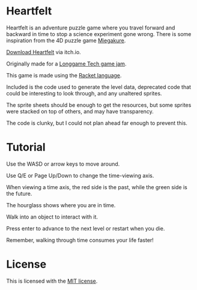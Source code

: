 
# Heartfelt

Heartfelt is an adventure puzzle game where you travel forward and backward in time to stop a science experiment gone wrong. There is some inspiration from the 4D puzzle game [Miegakure](https://miegakure.com/).

[Download Heartfelt](https://skallos.itch.io/heartfelt) via itch.io.

Originally made for a [Longgame Tech game jam](https://longgametech.com).

This game is made using the [Racket language](https://racket-lang.org/).

Included is the code used to generate the level data, deprecated code that could be interesting to look through, and any unaltered sprites.

The sprite sheets should be enough to get the resources, but some sprites were stacked on top of others, and may have transparency.

The code is clunky, but I could not plan ahead far enough to prevent this.

# Tutorial

Use the WASD or arrow keys to move around.

Use Q/E or Page Up/Down to change the time-viewing axis.

When viewing a time axis, the red side is the past, while the green side is the future.

The hourglass shows where you are in time.

Walk into an object to interact with it.

Press enter to advance to the next level or restart when you die.

Remember, walking through time consumes your life faster!

# License

This is licensed with the [MIT license](https://choosealicense.com/licenses/mit/).
